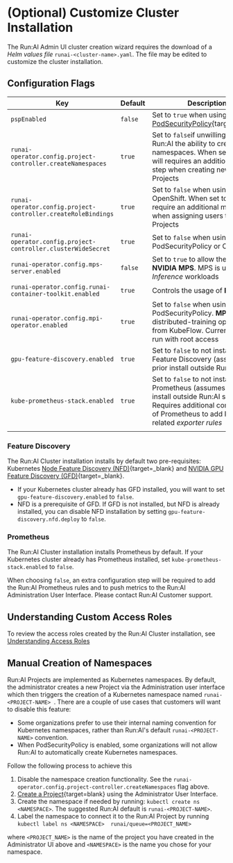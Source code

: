 # (Optional) Customize Cluster Installation

The Run:AI Admin UI cluster creation wizard requires the download of a _Helm values file_ `runai-<cluster-name>.yaml`. The file may be edited to customize the cluster installation.


## Configuration Flags

|  Key     |  Default  | Description |
|----------|----------|-------------| 
| `pspEnabled` | `false` | Set to `true` when using [PodSecurityPolicy](https://kubernetes.io/docs/concepts/policy/pod-security-policy/){target=_blank} | 
| `runai-operator.config.project-controller.createNamespaces` | `true` | Set to `false`if unwilling to provide Run:AI the ability to create namespaces. When set to false, will requires an additional manual step when creating new Run:AI Projects | 
| `runai-operator.config.project-controller.createRoleBindings` | `true` | Set to `false` when using OpenShift. When set to false, will require an additional manual step when assigning users to Run:AI Projects | 
| `runai-operator.config.project-controller.clusterWideSecret` | `true` | Set to `false` when using PodSecurityPolicy or OpenShift | 
| `runai-operator.config.mps-server.enabled` | `false` | Set to `true` to allow the use of __NVIDIA MPS__. MPS is useful with _Inference_ workloads  | 
| `runai-operator.config.runai-container-toolkit.enabled` | `true` | Controls the usage of __Fractions__.  | 
| `runai-operator.config.mpi-operator.enabled` | `true` | Set to `false` when using PodSecurityPolicy. __MPI__ is the distributed-training operator from KubeFlow. Currently must run with root access |
| `gpu-feature-discovery.enabled` | `true`  |  Set to `false` to not install GPU Feature Discovery (assumes a prior install outside Run:AI scope) |
| `kube-prometheus-stack.enabled` |  `true`  |  Set to `false` to not install Prometheus (assumes a prior install outside Run:AI scope). Requires additional configuration of Prometheus to add Run:AI related _exporter rules_ |
|<img width=500/>|||


### Feature Discovery

The Run:AI Cluster installation installs by default two pre-requisites:  Kubernetes [Node Feature Discovery (NFD)](https://github.com/kubernetes-sigs/node-feature-discovery){target=_blank} and [NVIDIA GPU Feature Discovery (GFD)](https://github.com/NVIDIA/gpu-feature-discovery){target=_blank}. 

* If your Kubernetes cluster already has GFD installed, you will want to set `gpu-feature-discovery.enabled` to `false`. 
* NFD is a prerequisite of GFD. If GFD is not installed, but NFD is already installed, you can disable NFD installation by setting `gpu-feature-discovery.nfd.deploy` to `false`. 

### Prometheus

The Run:AI Cluster installation installs Prometheus by default. If your Kubernetes cluster already has Prometheus installed, set `kube-prometheus-stack.enabled` to `false`. 

When choosing `false`, an extra configuration step will be required to add the Run:AI Prometheus rules and to push metrics to the Run:AI Administration User Interface. Please contact Run:AI Customer support. 


## Understanding Custom Access Roles

To review the access roles created by the Run:AI Cluster installation, see [Understanding Access Roles](access-roles.md)

<!-- ## Add an Ingress point

Set aside an IP address for _ingress_ access to containers (e.g. for Jupyter Notebooks, PyCharm, VisualStudio Code). See: [Allow external access to Containers](allow-external-access-to-containers.md). Note that you can access containers via _port forwarding_ without requiring an ingress point.  -->

<!-- 
## Add a Proxy

Allow outbound internet connectivity in a proxied network environment. See [Installing Run:AI with an Internet Proxy Server](proxy-server.md). -->

## Manual Creation of Namespaces

Run:AI Projects are implemented as Kubernetes namespaces. By default, the administrator creates a new Project via the Administration user interface which then triggers the creation of a Kubernetes namespace named `runai-<PROJECT-NAME> `.
There are a couple of use cases that customers will want to disable this feature:

* Some organizations prefer to use their internal naming convention for Kubernetes namespaces, rather than Run:AI's default `runai-<PROJECT-NAME>` convention.
* When PodSecurityPolicy is enabled, some organizations will not allow Run:AI to automatically create Kubernetes namespaces. 


Follow the following process to achieve this

1. Disable the namespace creation functionality. See the  `runai-operator.config.project-controller.createNamespaces` flag above.
2. [Create a Project](https://docs.run.ai/Administrator/admin-ui-setup/project-setup/#create-a-new-project){target=blank} using the Administrator User Interface. 
3. Create the namespace if needed by running: `kubectl create ns <NAMESPACE>`. The suggested Run:AI default is `runai-<PROJECT-NAME>`.
4. Label the namespace to connect it to the Run:AI Project by running `kubectl label ns <NAMESPACE>  runai/queue=<PROJECT_NAME>`

where  `<PROJECT_NAME>` is the name of the project you have created in the Administrator UI above and `<NAMESPACE>` is the name you chose for your namespace.


